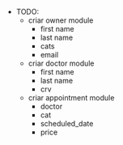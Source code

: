 - TODO:
  - criar owner module
    - first name
    - last name
    - cats
    - email
  - criar doctor module
    - first name
    - last name
    - crv
  - criar appointment module
    - doctor
    - cat
    - scheduled_date
    - price
